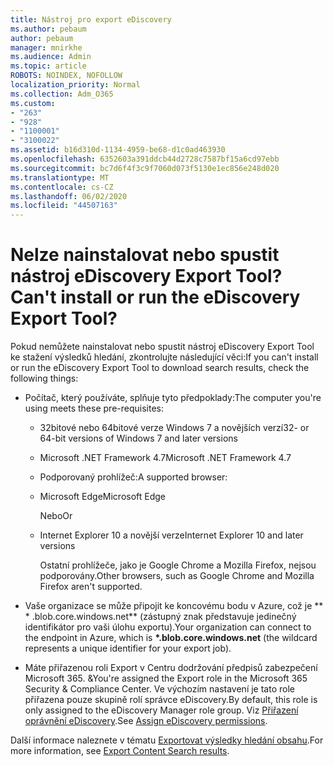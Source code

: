 ```yaml
---
title: Nástroj pro export eDiscovery
ms.author: pebaum
author: pebaum
manager: mnirkhe
ms.audience: Admin
ms.topic: article
ROBOTS: NOINDEX, NOFOLLOW
localization_priority: Normal
ms.collection: Adm_O365
ms.custom:
- "263"
- "928"
- "1100001"
- "3100022"
ms.assetid: b16d310d-1134-4959-be68-d1c0ad463930
ms.openlocfilehash: 6352603a391ddcb44d2728c7587bf15a6cd97ebb
ms.sourcegitcommit: bc7d6f4f3c9f7060d073f5130e1ec856e248d020
ms.translationtype: MT
ms.contentlocale: cs-CZ
ms.lasthandoff: 06/02/2020
ms.locfileid: "44507163"
---
```

# <a name="cant-install-or-run-the-ediscovery-export-tool"></a><span data-ttu-id="ece85-102">Nelze nainstalovat nebo spustit nástroj eDiscovery Export Tool?</span><span class="sxs-lookup"><span data-stu-id="ece85-102">Can't install or run the eDiscovery Export Tool?</span></span>

<span data-ttu-id="ece85-103">Pokud nemůžete nainstalovat nebo spustit nástroj eDiscovery Export Tool ke stažení výsledků hledání, zkontrolujte následující věci:</span><span class="sxs-lookup"><span data-stu-id="ece85-103">If you can't install or run the eDiscovery Export Tool to download search results, check the following things:</span></span>
  
- <span data-ttu-id="ece85-104">Počítač, který používáte, splňuje tyto předpoklady:</span><span class="sxs-lookup"><span data-stu-id="ece85-104">The computer you're using meets these pre-requisites:</span></span>

  - <span data-ttu-id="ece85-105">32bitové nebo 64bitové verze Windows 7 a novějších verzí</span><span class="sxs-lookup"><span data-stu-id="ece85-105">32- or 64-bit versions of Windows 7 and later versions</span></span>

  - <span data-ttu-id="ece85-106">Microsoft .NET Framework 4.7</span><span class="sxs-lookup"><span data-stu-id="ece85-106">Microsoft .NET Framework 4.7</span></span>

  - <span data-ttu-id="ece85-107">Podporovaný prohlížeč:</span><span class="sxs-lookup"><span data-stu-id="ece85-107">A supported browser:</span></span>

  - <span data-ttu-id="ece85-108">Microsoft Edge</span><span class="sxs-lookup"><span data-stu-id="ece85-108">Microsoft Edge</span></span>

    <span data-ttu-id="ece85-109">Nebo</span><span class="sxs-lookup"><span data-stu-id="ece85-109">Or</span></span>

  - <span data-ttu-id="ece85-110">Internet Explorer 10 a novější verze</span><span class="sxs-lookup"><span data-stu-id="ece85-110">Internet Explorer 10 and later versions</span></span>

    <span data-ttu-id="ece85-111">Ostatní prohlížeče, jako je Google Chrome a Mozilla Firefox, nejsou podporovány.</span><span class="sxs-lookup"><span data-stu-id="ece85-111">Other browsers, such as Google Chrome and Mozilla Firefox aren't supported.</span></span>

- <span data-ttu-id="ece85-112">Vaše organizace se může připojit ke koncovému bodu v Azure, což je \*\* \* .blob.core.windows.net\*\* (zástupný znak představuje jedinečný identifikátor pro vaši úlohu exportu).</span><span class="sxs-lookup"><span data-stu-id="ece85-112">Your organization can connect to the endpoint in Azure, which is **\*.blob.core.windows.net** (the wildcard represents a unique identifier for your export job).</span></span>

- <span data-ttu-id="ece85-113">Máte přiřazenou roli Export v Centru dodržování předpisů zabezpečení Microsoft 365. &amp;</span><span class="sxs-lookup"><span data-stu-id="ece85-113">You're assigned the Export role in the Microsoft 365 Security &amp; Compliance Center.</span></span> <span data-ttu-id="ece85-114">Ve výchozím nastavení je tato role přiřazena pouze skupině rolí správce eDiscovery.</span><span class="sxs-lookup"><span data-stu-id="ece85-114">By default, this role is only assigned to the eDiscovery Manager role group.</span></span> <span data-ttu-id="ece85-115">Viz [Přiřazení oprávnění eDiscovery](https://docs.microsoft.com/microsoft-365/compliance/assign-ediscovery-permissions).</span><span class="sxs-lookup"><span data-stu-id="ece85-115">See [Assign eDiscovery permissions](https://docs.microsoft.com/microsoft-365/compliance/assign-ediscovery-permissions).</span></span>

<span data-ttu-id="ece85-116">Další informace naleznete v tématu [Exportovat výsledky hledání obsahu](https://docs.microsoft.com/microsoft-365/compliance/export-search-results).</span><span class="sxs-lookup"><span data-stu-id="ece85-116">For more information, see [Export Content Search results](https://docs.microsoft.com/microsoft-365/compliance/export-search-results).</span></span>
  